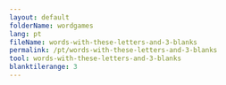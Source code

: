 ```yaml
---
layout: default
folderName: wordgames
lang: pt
fileName: words-with-these-letters-and-3-blanks
permalink: /pt/words-with-these-letters-and-3-blanks
tool: words-with-these-letters-and-3-blanks
blanktilerange: 3
---
```

